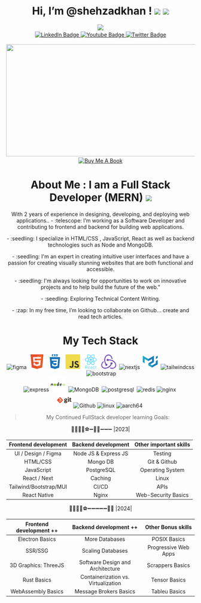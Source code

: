 <h1 align="center">
  Hi, I’m @shehzadkhan !
  <img
    src="https://media.giphy.com/media/yWnfMrmiqLQuZtFkt8/giphy.gif"
    width="30px"
  />
  <img
    src="https://media.giphy.com/media/hvRJCLFzcasrR4ia7z/giphy.gif"
    width="30px"
  />
</h1>
<div id="header" align="center">
  <img
    src="https://media.giphy.com/media/E6EnvXLzCwnhV58V9l/giphy.gif"
    width="100"
  />
</div>
<div id="badges" align="center">
  <a href="https://www.linkedin.com/in/shehzad-khan-3ab41b235/">
    <img
      src="https://img.shields.io/badge/LinkedIn-blue?style=for-the-badge&logo=linkedin&logoColor=white"
      alt="LinkedIn Badge"
    />
  </a>
  <a href="https://www.youtube.com/channel/UC4Dv_9o4mf6g75-1M-W57VQ">
    <img
      src="https://img.shields.io/badge/YouTube-red?style=for-the-badge&logo=youtube&logoColor=white"
      alt="Youtube Badge"
    />
  </a>
  <a href="https://twitter.com/mskdev0092">
    <img
      src="https://img.shields.io/badge/Twitter-blue?style=for-the-badge&logo=twitter&logoColor=white"
      alt="Twitter Badge"
    />
  </a>
</div>
<div align="center">
  <img
    src="https://komarev.com/ghpvc/?username=your-mskDev0092&style=flat-square&color=blue"
    alt=""
  />
</div>
<div align="center">
  <img
    src="https://media.giphy.com/media/dWesBcTLavkZuG35MI/giphy.gif"
    width="600"
    height="300"
  />
</div>

<div align="center" margin="5px">
<a href="https://www.buymeacoffee.com/mskDev0092" target="https://www.buymeacoffee.com/mskDev0092"><img src="https://cdn.buymeacoffee.com/buttons/default-orange.png" alt="Buy Me A Book" height="51" width="217" ></a>
</div>

<div align="center" margin="5px">
<h1>
About Me : I am a Full Stack Developer (MERN)
<img
  src="https://media.giphy.com/media/WUlplcMpOCEmTGBtBW/giphy.gif"
  width="30"
/>
</h1>
<p>
With 2 years of experience in designing, developing, and deploying web
applications.. 
- :telescope: I’m working as a Software Developer and
contributing to frontend and backend for building web applications. 
</p>
<p>
- :seedling: I specialize in HTML/CSS , JavaScript, React as well as backend technologies such as Node and MongoDB.
</p>
<p>
- :seedling: I'm an expert in creating intuitive user interfaces and have a passion
for creating visually stunning websites that are both functional and
accessible.
</p>
<p>
- :seedling: I'm always looking for opportunities to work on innovative projects
and to help build the future of the web." 
</p>
<p>
- :seedling: Exploring Technical Content Writing. 
</p>
<p>
- :zap: In my free time, I’m looking to collaborate on Github... create and read tech articles. 
</p>
</div>
<div align="center" margin="5px">
<h1>
My Tech Stack
</h1>
<div align="center" margin="5px">
  <img
    src="https://cdn.jsdelivr.net/gh/devicons/devicon/icons/figma/figma-original.svg"
    title="figma"
    alt="figma"
    width="40"
    height="40"
  />&nbsp;
  <img
    src="https://github.com/devicons/devicon/blob/master/icons/html5/html5-original.svg"
    title="HTML5"
    alt="HTML"
    width="40"
    height="40"
  />&nbsp;
  <img
    src="https://github.com/devicons/devicon/blob/master/icons/css3/css3-plain-wordmark.svg"
    title="CSS3"
    alt="CSS"
    width="40"
    height="40"
  />&nbsp;
  <img
    src="https://github.com/devicons/devicon/blob/master/icons/javascript/javascript-original.svg"
    title="JavaScript"
    alt="JavaScript"
    width="40"
    height="40"
  />&nbsp;
  <img
    src="https://github.com/devicons/devicon/blob/master/icons/react/react-original-wordmark.svg"
    title="React"
    alt="React"
    width="40"
    height="40"
  />&nbsp;
  <img
    src="https://github.com/devicons/devicon/blob/master/icons/redux/redux-original.svg"
    title="Redux"
    alt="Redux "
    width="40"
    height="40"
  />&nbsp;
  <img
    src="https://cdn.jsdelivr.net/gh/devicons/devicon/icons/nextjs/nextjs-original.svg"
    title="nextjs"
    alt="nextjs "
    width="40"
    height="40"
  />&nbsp;
  <img
    src="https://github.com/devicons/devicon/blob/master/icons/materialui/materialui-original.svg"
    title="Material UI"
    alt="Material UI"
    width="40"
    height="40"
  />&nbsp;
  <img
    src="https://cdn.jsdelivr.net/gh/devicons/devicon/icons/tailwindcss/tailwindcss-original-wordmark.svg"
    title="tailwindcss"
    alt="tailwindcss"
    width="40"
    height="40"
  />&nbsp;
  <img
    src="https://cdn.jsdelivr.net/gh/devicons/devicon/icons/bootstrap/bootstrap-original.svg"
    title="bootstrap"
    alt="bootstrap"
    width="40"
    height="40"
  />&nbsp;
</div>

<div align="center" margin="5px">
  <img
    src="https://cdn.jsdelivr.net/gh/devicons/devicon/icons/express/express-original.svg"
    title="express"
    alt="express"
    width="40"
    height="40"
  />
  <img
    src="https://github.com/devicons/devicon/blob/master/icons/nodejs/nodejs-original-wordmark.svg"
    title="NodeJS"
    alt="NodeJS"
    width="40"
    height="40"
  />&nbsp;
  <img
    src="https://cdn.jsdelivr.net/gh/devicons/devicon/icons/mongodb/mongodb-original.svg"
    title="MongoDB"
    alt="MongoDB"
    width="40"
    height="40"
  />&nbsp;
  <img
    src="https://cdn.jsdelivr.net/gh/devicons/devicon/icons/postgresql/postgresql-original.svg"
    title="postgresql"
    alt="postgresql"
    width="40"
    height="40"
  />&nbsp;
  <img
    src="https://cdn.jsdelivr.net/gh/devicons/devicon/icons/redis/redis-original.svg"
    title="redis"
    alt="redis"
    width="40"
    height="40"
  />&nbsp;<img
    src="https://cdn.jsdelivr.net/gh/devicons/devicon/icons/nginx/nginx-original.svg"
    title="nginx"
    alt="nginx"
    width="40"
    height="40"
  />&nbsp;
</div>
<div align="center" margin="5px">
  <img
    src="https://github.com/devicons/devicon/blob/master/icons/git/git-original-wordmark.svg"
    title="Git"
    alt="Git"
    width="40"
    height="40"
  />&nbsp;<img
    src="https://cdn.jsdelivr.net/gh/devicons/devicon/icons/github/github-original.svg"
    title="Github"
    alt="Github"
    width="40"
    height="40"
  />&nbsp;<img
    src="https://cdn.jsdelivr.net/gh/devicons/devicon/icons/linux/linux-original.svg"
    title="linux"
    alt="linux"
    width="40"
    height="40"
  />&nbsp;<img
    src="https://cdn.jsdelivr.net/gh/devicons/devicon/icons/aarch64/aarch64-original.svg"
    title="aarch64"
    alt="aarch64"
    width="40"
    height="40"
  />&nbsp;
</div>


> My Continued FullStack developer learning Goals:

🥅➖➖➖⚽️➖🏃‍➖➖➖➖ |2023|

|Frontend development    |Backend development                  |Other important skills |
|:---:                   |:---:                                |:---:                  |
|UI / Design / Figma     |Node JS & Express JS                 |Testing                |
|HTML/CSS                |Mongo DB                             |Git & Github           |
|JavaScript              |PostgreSQL                           |Operating System       |
|React / Next            |Caching                              |Linux                  |
|Tailwind/Bootstrap/MUI  |CI/CD                                |APIs                   |
|React Native            |Nginx                                |Web-Security Basics    |
       

🥅➖➖➖⚽️➖➖➖➖➖🏃‍♂️ |2024|
       
|Frontend development ++ |Backend development ++              |Other Bonus skills |         
|:---:                   |:---:                               |:---:                  |
|Electron Basics         |More Databases                      |POSIX Basics           | 
|SSR/SSG                 |Scaling Databases                   |Progressive Web Apps   |
|3D Graphics: ThreeJS    |Software Design and Architecture    |Scrappers Basics       |                       
|Rust Basics             |Containerization vs. Virtualization |Tensor Basics          |                     
|WebAssembly Basics      |Message Brokers Basics              |Tableu Basics          |


</div>

